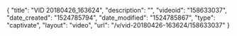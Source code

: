 {
    "title": "VID 20180426_163624",
    "description": "",
    "videoid": "158633037",
    "date_created": "1524785794",
    "date_modified": "1524785867",
    "type": "captivate",
    "layout": "video",
    "url": "\/v\/vid-20180426-163624\/158633037"
}